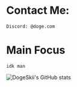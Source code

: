 # Contact Me:
    Discord: @doge.com
# Main Focus 
    idk man

![DogeSkii's GitHub stats](https://github-readme-stats.vercel.app/api?username=DogeSkii&count_private=true&show_icons=true&theme=dark) 
